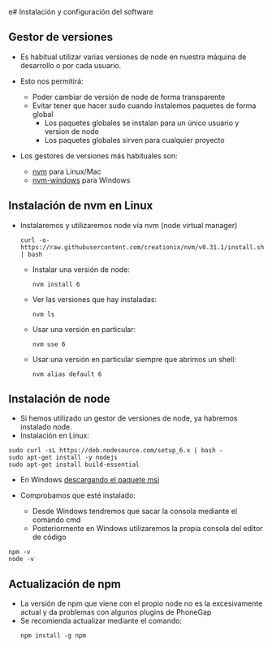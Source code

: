 e# Instalación y configuración del software

## Gestor de versiones

* Es habitual utilizar varias versiones de node en nuestra máquina de desarrollo o por cada usuario.
* Esto nos permitirá:

  * Poder cambiar de versión de node de forma transparente
  * Evitar tener que hacer sudo cuando instalemos paquetes de forma global
    * Los paquetes globales se instalan para un único usuario y version de node
    * Los paquetes globales sirven para cualquier proyecto

* Los gestores de versiones más habituales son:

  * [nvm](https://github.com/creationix/nvm) para Linux/Mac
  * [nvm-windows](https://github.com/coreybutler/nvm-windows) para Windows

## Instalación de nvm en Linux

* Instalaremos y utilizaremos node vía nvm \(node virtual manager\)

  ```
  curl -o- https://raw.githubusercontent.com/creationix/nvm/v0.31.1/install.sh | bash
  ```

  * Instalar una versión de node:

    ```
    nvm install 6
    ```

  * Ver las versiones que hay instaladas:

    ```
    nvm ls
    ```

  * Usar una versión en particular:

    ```
    nvm use 6
    ```

  * Usar una versión en particular siempre que abrimos un shell:

    ```
    nvm alias default 6
    ```

## Instalación de node

* Si hemos utilizado un gestor de versiones de node, ya habremos instalado node.
* Instalación en Linux: 

```
sudo curl -sL https://deb.nodesource.com/setup_6.x | bash -
sudo apt-get install -y nodejs
sudo apt-get install build-essential
```

* En Windows [descargando el paquete msi](https://nodejs.org/es/)

* Comprobamos que esté instalado:
  * Desde Windows tendremos que sacar la consola mediante el comando cmd
  * Posteriormente en Windows utilizaremos la propia consola del editor de código

```
npm -v
node -v
```

## Actualización de npm
- La versión de npm que viene con el propio node no es la excesivamente actual y da problemas con algunos plugins de PhoneGap
- Se recomienda actualizar mediante el comando:
  ```
  npm install -g npm
  ```







